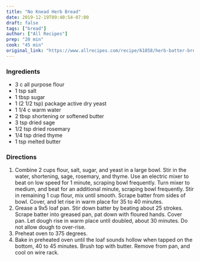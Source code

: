 ```yaml
---
title: "No Knead Herb Bread"
date: 2019-12-19T09:40:54-07:00
draft: false
tags: ["bread"]
author: ["All Recipes"]
prep: "20 min"
cook: "45 min"
original_link: "https://www.allrecipes.com/recipe/61858/herb-batter-bread/"
---
```


### Ingredients
- 3 c all purpose flour
- 1 tsp salt
- 1 tbsp sugar
- 1 (2 1/2 tsp) package active dry yeast
- 1 1/4 c warm water
- 2 tbsp shortening or softened butter
- 3 tsp dried sage
- 1/2 tsp dried rosemary
- 1/4 tsp dried thyme
- 1 tsp melted butter

### Directions
1. Combine 2 cups flour, salt, sugar, and yeast in a large bowl. Stir in the water, shortening, sage, rosemary, and thyme. Use an electric mixer to beat on low speed for 1 minute, scraping bowl frequently. Turn mixer to medium, and beat for an additional minute, scraping bowl frequently. Stir in remaining 1 cup flour, mix until smooth. Scrape batter from sides of bowl. Cover, and let rise in warm place for 35 to 40 minutes.
1. Grease a 9x5 loaf pan. Stir down batter by beating about 25 strokes. Scrape batter into greased pan, pat down with floured hands. Cover pan. Let dough rise in warm place until doubled, about 30 minutes. Do not allow dough to over-rise.
1. Preheat oven to 375 degrees.
1. Bake in preheated oven until the loaf sounds hollow when tapped on the bottom, 40 to 45 minutes. Brush top with butter. Remove from pan, and cool on wire rack.
